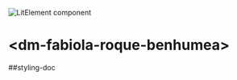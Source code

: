 ![LitElement component](https://img.shields.io/badge/litElement-component-blue.svg)

# \<dm-fabiola-roque-benhumea>

##styling-doc